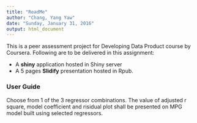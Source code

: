 ```yaml
---
title: "ReadMe"
author: "Chang, Yang Yaw"
date: "Sunday, January 31, 2016"
output: html_document
---
```


This is a peer assessment project for Developing Data Product course by Coursera. Following are to be delivered in this assignment:
- A **shiny** application hosted in Shiny server
- A 5 pages **Slidify** presentation hosted in Rpub.

### User Guide
Choose from 1 of the 3 regressor combinations. The value of adjusted r square, model coefficient and risidual plot shall be presented on MPG model built using selected regressors.